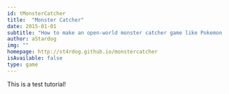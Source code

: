 ```yaml
---
id: tMonsterCatcher
title:  "Monster Catcher"
date: 2015-01-01
subtitle: "How to make an open-world monster catcher game like Pokemon!"
author: aStardog
img: ""
homepage: http://st4rdog.github.io/monstercatcher
isAvailable: false
type: game
---
```


This is a test tutorial!